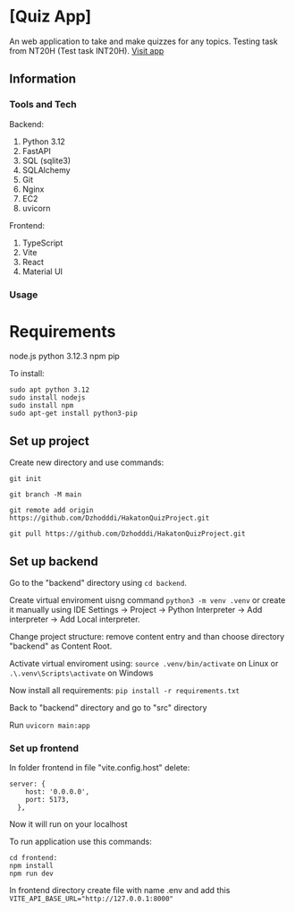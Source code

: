 # [Quiz App]
An web application to take and make quizzes for any topics. Testing task from NT20H (Test task INT20H). [Visit app](http://13.60.96.236:5173)

## Information

### Tools and Tech

Backend:
1. Python 3.12
2. FastAPI
3. SQL (sqlite3)
4. SQLAlchemy
5. Git
6. Nginx
7. EC2
8. uvicorn

Frontend:
1. TypeScript
2. Vite
3. React
4. Material UI

### Usage

# Requirements

node.js
python 3.12.3
npm
pip

To install:
```
sudo apt python 3.12
sudo install nodejs
sudo install npm
sudo apt-get install python3-pip
```
## Set up project

Create new directory and use commands: 

```git init```

```git branch -M main```

```git remote add origin https://github.com/Dzhodddi/HakatonQuizProject.git```

```git pull https://github.com/Dzhodddi/HakatonQuizProject.git ```

## Set up backend

Go to the "backend" directory using ```cd backend```.


Create virtual enviroment uisng command ```python3 -m venv .venv``` or create it manually using IDE Settings -> Project -> Python Interpreter -> Add interpreter -> Add Local interpreter.


Change project structure: remove content entry and than choose directory "backend" as Content Root.


Activate virtual enviroment using: ```source .venv/bin/activate``` on Linux or ``` .\.venv\Scripts\activate``` on Windows


Now install all requirements: ```pip install -r requirements.txt ```

Back to "backend" directory and go to "src" directory

Run ```uvicorn main:app```


### Set up frontend

In folder frontend in file "vite.config.host" delete:
```
server: {
    host: '0.0.0.0',
    port: 5173,
  },
```
Now it will run on your localhost

To run application use this commands:
```
cd frontend:
npm install
npm run dev
```
In frontend directory create file with name .env and add this ```VITE_API_BASE_URL="http://127.0.0.1:8000"```
